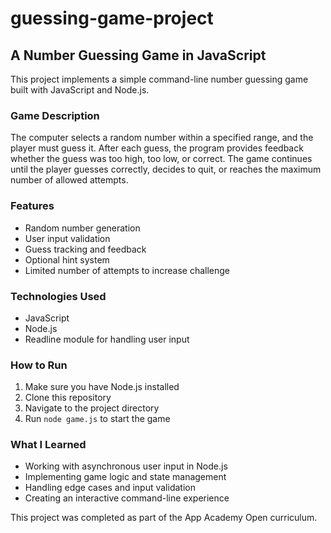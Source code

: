 # guessing-game-project
## A Number Guessing Game in JavaScript

This project implements a simple command-line number guessing game built with JavaScript and Node.js.

### Game Description

The computer selects a random number within a specified range, and the player must guess it. After each guess, the program provides feedback whether the guess was too high, too low, or correct. The game continues until the player guesses correctly, decides to quit, or reaches the maximum number of allowed attempts.

### Features

- Random number generation
- User input validation
- Guess tracking and feedback
- Optional hint system
- Limited number of attempts to increase challenge

### Technologies Used

- JavaScript
- Node.js
- Readline module for handling user input

### How to Run

1. Make sure you have Node.js installed
2. Clone this repository
3. Navigate to the project directory
4. Run `node game.js` to start the game

### What I Learned

- Working with asynchronous user input in Node.js
- Implementing game logic and state management
- Handling edge cases and input validation
- Creating an interactive command-line experience

This project was completed as part of the App Academy Open curriculum.
